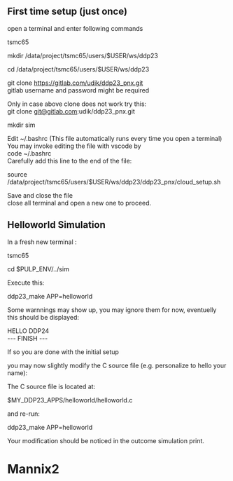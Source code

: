 
First time setup (just once)  
----------------------------

open a terminal and enter following commands   

tsmc65  

mkdir  /data/project/tsmc65/users/$USER/ws/ddp23  

cd  /data/project/tsmc65/users/$USER/ws/ddp23  


 

git clone  https://gitlab.com/udik/ddp23_pnx.git  
gitlab username and password might be required  

Only in case above clone does not work try this:  
git clone git@gitlab.com:udik/ddp23_pnx.git  

mkdir sim  
  
Edit ~/.bashrc  (This file automatically runs every time you open a terminal)  
You may invoke editing the file with vscode by  
code ~/.bashrc  
Carefully add this line to the end of the file:  

source /data/project/tsmc65/users/$USER/ws/ddp23/ddp23_pnx/cloud_setup.sh  

Save and close the file  
close all terminal and open a new one to proceed.  


Helloworld Simulation
---------------------

In a fresh new terminal :  

tsmc65  

cd $PULP_ENV/../sim  

Execute this:

ddp23_make APP=helloworld  

Some warnnings may show up, you may ignore them for now, eventuelly this should be displayed:  

HELLO DDP24  
--- FINISH ---  

If so you are done with the initial setup  

you may now slightly modify the C source file (e.g. personalize to hello your name):  

The C source file is located at:  

$MY_DDP23_APPS/helloworld/helloworld.c   

and re-run:

ddp23_make APP=helloworld

Your modification should be noticed in the outcome simulation print.

# Mannix2
